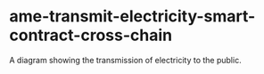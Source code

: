 # ame-transmit-electricity-smart-contract-cross-chain
A diagram showing the transmission of electricity to the public.
